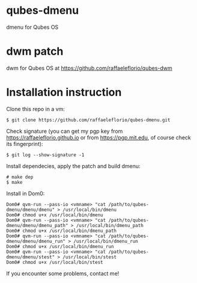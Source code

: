 # qubes-dmenu

dmenu for Qubes OS

# dwm patch
dwm for Qubes OS at https://github.com/raffaeleflorio/qubes-dwm

# Installation instruction
Clone this repo in a vm:
```
$ git clone https://github.com/raffaeleflorio/qubes-dmenu.git
```

Check signature (you can get my pgp key from https://raffaeleflorio.github.io or from https://pgp.mit.edu, of course check its fingerprint):
```
$ git log --show-signature -1
```

Install dependecies, apply the patch and build dmenu:
```
# make dep
$ make
```

Install in Dom0:
```
Dom0# qvm-run --pass-io <vmname> "cat /path/to/qubes-dmenu/dmenu/dmenu" > /usr/local/bin/dmenu
Dom0# chmod u+x /usr/local/bin/dmenu
Dom0# qvm-run --pass-io <vmname> "cat /path/to/qubes-dmenu/dmenu/dmenu_path" > /usr/local/bin/dmenu_path
Dom0# chmod u+x /usr/local/bin/dmenu_path
Dom0# qvm-run --pass-io <vmname> "cat /path/to/qubes-dmenu/dmenu/dmenu_run" > /usr/local/bin/dmenu_run
Dom0# chmod u+x /usr/local/bin/dmenu_run
Dom0# qvm-run --pass-io <vmname> "cat /path/to/qubes-dmenu/dmenu/stest" > /usr/local/bin/stest
Dom0# chmod u+x /usr/local/bin/stest
```

If you encounter some problems, contact me!
